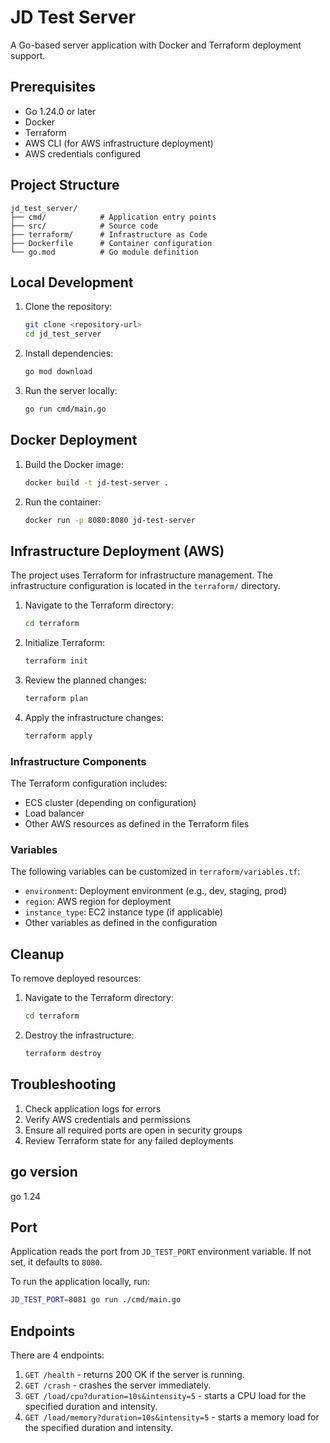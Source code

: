 # JD Test Server

A Go-based server application with Docker and Terraform deployment support.

## Prerequisites

- Go 1.24.0 or later
- Docker
- Terraform
- AWS CLI (for AWS infrastructure deployment)
- AWS credentials configured

## Project Structure

```
jd_test_server/
├── cmd/            # Application entry points
├── src/            # Source code
├── terraform/      # Infrastructure as Code
├── Dockerfile      # Container configuration
└── go.mod          # Go module definition
```

## Local Development

1. Clone the repository:
   ```bash
   git clone <repository-url>
   cd jd_test_server
   ```

2. Install dependencies:
   ```bash
   go mod download
   ```

3. Run the server locally:
   ```bash
   go run cmd/main.go
   ```

## Docker Deployment

1. Build the Docker image:
   ```bash
   docker build -t jd-test-server .
   ```

2. Run the container:
   ```bash
   docker run -p 8080:8080 jd-test-server
   ```

## Infrastructure Deployment (AWS)

The project uses Terraform for infrastructure management. The infrastructure configuration is located in the `terraform/` directory.

1. Navigate to the Terraform directory:
   ```bash
   cd terraform
   ```

2. Initialize Terraform:
   ```bash
   terraform init
   ```

3. Review the planned changes:
   ```bash
   terraform plan
   ```

4. Apply the infrastructure changes:
   ```bash
   terraform apply
   ```

### Infrastructure Components

The Terraform configuration includes:
- ECS cluster (depending on configuration)
- Load balancer
- Other AWS resources as defined in the Terraform files

### Variables

The following variables can be customized in `terraform/variables.tf`:
- `environment`: Deployment environment (e.g., dev, staging, prod)
- `region`: AWS region for deployment
- `instance_type`: EC2 instance type (if applicable)
- Other variables as defined in the configuration



## Cleanup

To remove deployed resources:

1. Navigate to the Terraform directory:
   ```bash
   cd terraform
   ```

2. Destroy the infrastructure:
   ```bash
   terraform destroy
   ```

## Troubleshooting

1. Check application logs for errors
2. Verify AWS credentials and permissions
3. Ensure all required ports are open in security groups
4. Review Terraform state for any failed deployments


## go version

go 1.24

## Port

Application reads the port from `JD_TEST_PORT` environment variable.
If not set, it defaults to `8080`.

To run the application locally, run:

```bash
JD_TEST_PORT=8081 go run ./cmd/main.go
```

## Endpoints

There are 4 endpoints:

1. `GET /health` - returns 200 OK if the server is running.
2. `GET /crash` - crashes the server immediately.
3. `GET /load/cpu?duration=10s&intensity=5` - starts a CPU load for the specified duration and intensity.
4. `GET /load/memory?duration=10s&intensity=5` - starts a memory load for the specified duration and intensity.
